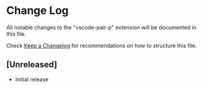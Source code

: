 # Change Log
All notable changes to the "vscode-pair-p" extension will be documented in this file.

Check [Keep a Changelog](http://keepachangelog.com/) for recommendations on how to structure this file.

## [Unreleased]
- Initial release